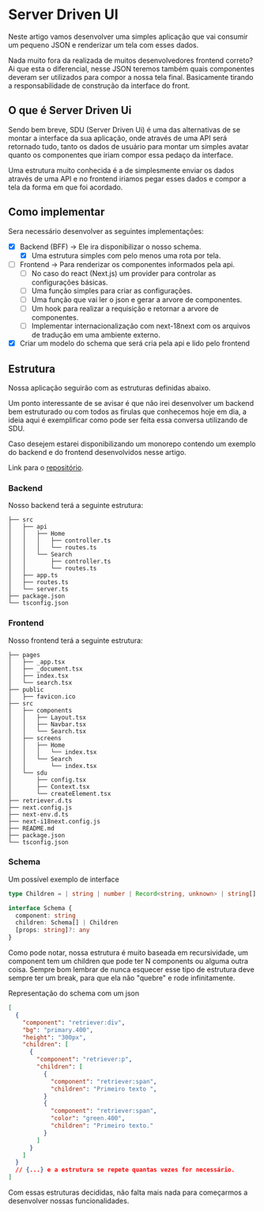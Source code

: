 # Server Driven UI

Neste artigo vamos desenvolver uma simples aplicação que vai consumir um pequeno JSON e renderizar um tela com esses dados.

Nada muito fora da realizada de muitos desenvolvedores frontend correto? Ai que esta o diferencial, nesse JSON teremos também quais componentes deveram ser utilizados para compor a nossa tela final. Basicamente tirando a responsabilidade de construção da interface do front.

## O que é Server Driven Ui

Sendo bem breve, SDU (Server Driven Ui) é uma das alternativas de se montar a interface da sua aplicação, onde através de uma API será retornado tudo, tanto os dados de usuário para montar um simples avatar quanto os componentes que iriam compor essa pedaço da interface.

Uma estrutura muito conhecida é a de simplesmente enviar os dados através de uma API e no frontend iriamos pegar esses dados e compor a tela da forma em que foi acordado.

## Como implementar

Sera necessário desenvolver as seguintes implementações:

- [x] Backend (BFF) -> Ele ira disponibilizar o nosso schema.
  - [x] Uma estrutura simples com pelo menos uma rota por tela.
- [ ] Frontend -> Para renderizar os componentes informados pela api.
  - [ ] No caso do react (Next.js) um provider para controlar as configurações básicas.
  - [ ] Uma função simples para criar as configurações.
  - [ ] Uma função que vai ler o json e gerar a arvore de componentes.
  - [ ] Um hook para realizar a requisição e retornar a arvore de componentes.
  - [ ] Implementar internacionalização com next-18next com os arquivos de tradução em uma ambiente externo.
- [x] Criar um modelo do schema que será cria pela api e lido pelo frontend

## Estrutura

Nossa aplicação seguirão com as estruturas definidas abaixo.

Um ponto interessante de se avisar é que não irei desenvolver um backend bem estruturado ou com todos as firulas que conhecemos hoje em dia, a ideia aqui é exemplificar como pode ser feita essa conversa utilizando de SDU.

Caso desejem estarei disponibilizando um monorepo contendo um exemplo do backend e do frontend desenvolvidos nesse artigo.

Link para o [repositório](<[https://link](https://github.com/gandarfh/server-driven-ui)>).

### Backend

Nosso backend terá a seguinte estrutura:

```shell
├── src
│   ├── api
│   │   ├── Home
│   │   │   ├── controller.ts
│   │   │   └── routes.ts
│   │   └── Search
│   │       ├── controller.ts
│   │       └── routes.ts
│   ├── app.ts
│   ├── routes.ts
│   └── server.ts
├── package.json
└── tsconfig.json
```

### Frontend

Nosso frontend terá a seguinte estrutura:

```shell
├── pages
│   ├── _app.tsx
│   ├── _document.tsx
│   ├── index.tsx
│   └── search.tsx
├── public
│   ├── favicon.ico
├── src
│   ├── components
│   │   ├── Layout.tsx
│   │   ├── Navbar.tsx
│   │   └── Search.tsx
│   ├── screens
│   │   ├── Home
│   │   │   └── index.tsx
│   │   └── Search
│   │       └── index.tsx
│   └── sdu
│       ├── config.tsx
│       ├── Context.tsx
│       └── createElement.tsx
├── retriever.d.ts
├── next.config.js
├── next-env.d.ts
├── next-i18next.config.js
├── README.md
├── package.json
└── tsconfig.json
```

### Schema

Um possível exemplo de interface

```ts
type Children = | string | number | Record<string, unknown> | string[] | number[] |  Record<string, unknown>[]

interface Schema {
  component: string
  children: Schema[] | Children
  [props: string]?: any
}
```

Como pode notar, nossa estrutura é muito baseada em recursividade, um component tem um children que pode ter N components ou alguma outra coisa. Sempre bom lembrar de nunca esquecer esse tipo de estrutura deve sempre ter um break, para que ela não "quebre" e rode infinitamente.

Representação do schema com um json

```json
[
  {
    "component": "retriever:div",
    "bg": "primary.400",
    "height": "300px",
    "children": [
      {
        "component": "retriever:p",
        "children": [
          {
            "component": "retriever:span",
            "children": "Primeiro texto ",
          }
          {
            "component": "retriever:span",
            "color": "green.400",
            "children": "Primeiro texto."
          }
        ]
      }
    ]
  }
  // {...} e a estrutura se repete quantas vezes for necessário.
]
```

Com essas estruturas decididas, não falta mais nada para começarmos a desenvolver nossas funcionalidades.
